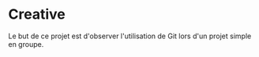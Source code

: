 # Creative

Le but de ce projet est d'observer l'utilisation de Git lors d'un projet simple en groupe.
